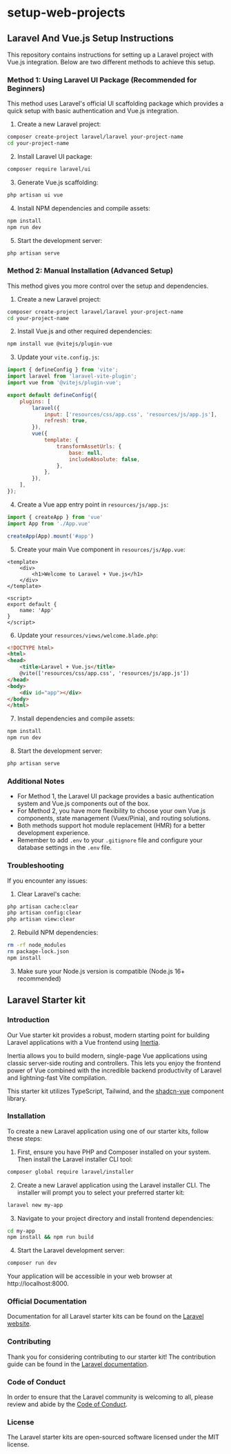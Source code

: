 # setup-web-projects

## Laravel And Vue.js Setup Instructions

This repository contains instructions for setting up a Laravel project with Vue.js integration. Below are two different methods to achieve this setup.

### Method 1: Using Laravel UI Package (Recommended for Beginners)

This method uses Laravel's official UI scaffolding package which provides a quick setup with basic authentication and Vue.js integration.

1. Create a new Laravel project:
```bash
composer create-project laravel/laravel your-project-name
cd your-project-name
```

2. Install Laravel UI package:
```bash
composer require laravel/ui
```

3. Generate Vue.js scaffolding:
```bash
php artisan ui vue
```

4. Install NPM dependencies and compile assets:
```bash
npm install
npm run dev
```

5. Start the development server:
```bash
php artisan serve
```

### Method 2: Manual Installation (Advanced Setup)

This method gives you more control over the setup and dependencies.

1. Create a new Laravel project:
```bash
composer create-project laravel/laravel your-project-name
cd your-project-name
```

2. Install Vue.js and other required dependencies:
```bash
npm install vue @vitejs/plugin-vue
```

3. Update your `vite.config.js`:
```javascript
import { defineConfig } from 'vite';
import laravel from 'laravel-vite-plugin';
import vue from '@vitejs/plugin-vue';

export default defineConfig({
    plugins: [
        laravel({
            input: ['resources/css/app.css', 'resources/js/app.js'],
            refresh: true,
        }),
        vue({
            template: {
                transformAssetUrls: {
                    base: null,
                    includeAbsolute: false,
                },
            },
        }),
    ],
});
```

4. Create a Vue app entry point in `resources/js/app.js`:
```javascript
import { createApp } from 'vue'
import App from './App.vue'

createApp(App).mount('#app')
```

5. Create your main Vue component in `resources/js/App.vue`:
```vue
<template>
    <div>
        <h1>Welcome to Laravel + Vue.js</h1>
    </div>
</template>

<script>
export default {
    name: 'App'
}
</script>
```

6. Update your `resources/views/welcome.blade.php`:
```html
<!DOCTYPE html>
<html>
<head>
    <title>Laravel + Vue.js</title>
    @vite(['resources/css/app.css', 'resources/js/app.js'])
</head>
<body>
    <div id="app"></div>
</body>
</html>
```

7. Install dependencies and compile assets:
```bash
npm install
npm run dev
```

8. Start the development server:
```bash
php artisan serve
```

### Additional Notes

- For Method 1, the Laravel UI package provides a basic authentication system and Vue.js components out of the box.
- For Method 2, you have more flexibility to choose your own Vue.js components, state management (Vuex/Pinia), and routing solutions.
- Both methods support hot module replacement (HMR) for a better development experience.
- Remember to add `.env` to your `.gitignore` file and configure your database settings in the `.env` file.

### Troubleshooting

If you encounter any issues:

1. Clear Laravel's cache:
```bash
php artisan cache:clear
php artisan config:clear
php artisan view:clear
```

2. Rebuild NPM dependencies:
```bash
rm -rf node_modules
rm package-lock.json
npm install
```

3. Make sure your Node.js version is compatible (Node.js 16+ recommended)

## Laravel Starter kit 

### Introduction

Our Vue starter kit provides a robust, modern starting point for building Laravel applications with a Vue frontend using [Inertia](https://inertiajs.com).

Inertia allows you to build modern, single-page Vue applications using classic server-side routing and controllers. This lets you enjoy the frontend power of Vue combined with the incredible backend productivity of Laravel and lightning-fast Vite compilation.

This starter kit utilizes TypeScript, Tailwind, and the [shadcn-vue](https://www.shadcn-vue.com) component library.

### Installation

To create a new Laravel application using one of our starter kits, follow these steps:

1. First, ensure you have PHP and Composer installed on your system. Then install the Laravel installer CLI tool:

```bash
composer global require laravel/installer
```

2. Create a new Laravel application using the Laravel installer CLI. The installer will prompt you to select your preferred starter kit:

```bash
laravel new my-app
```

3. Navigate to your project directory and install frontend dependencies:

```bash
cd my-app
npm install && npm run build
```

4. Start the Laravel development server:

```bash
composer run dev
```

Your application will be accessible in your web browser at http://localhost:8000.

### Official Documentation

Documentation for all Laravel starter kits can be found on the [Laravel website](https://laravel.com/docs/starter-kits).

### Contributing

Thank you for considering contributing to our starter kit! The contribution guide can be found in the [Laravel documentation](https://laravel.com/docs/contributions).

### Code of Conduct

In order to ensure that the Laravel community is welcoming to all, please review and abide by the [Code of Conduct](https://laravel.com/docs/contributions#code-of-conduct).

### License

The Laravel starter kits are open-sourced software licensed under the MIT license.